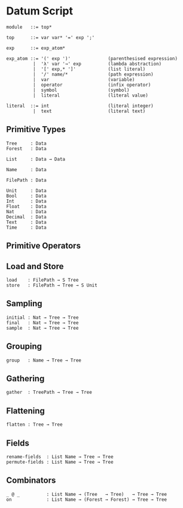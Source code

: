 
# Datum Script

```
module   ::= top*

top      ::= var var* '=' exp ';'

exp      ::= exp_atom*

exp_atom ::= '(' exp ')'              (parenthesised expression)
          |  'λ' var '→' exp          (lambda abstraction)
          |  '[' exp,* ']'            (list literal)
          |  '/' name/*               (path expression)
          |  var                      (variable)
          |  operator                 (infix operator)
          |  symbol                   (symbol)
          |  literal                  (literal value)

literal  ::= int                      (literal integer)
          |  text                     (literal text)
```


Primitive Types
---------------
```
Tree     : Data
Forest   : Data

List     : Data → Data

Name     : Data

FilePath : Data

Unit     : Data
Bool     : Data
Int      : Data
Float    : Data
Nat      : Data
Decimal  : Data
Text     : Data
Time     : Data
```

Primitive Operators
-------------------

## Load and Store

```
load    : FilePath → S Tree
store   : FilePath → Tree → S Unit
```


## Sampling

```
initial : Nat → Tree → Tree
final   : Nat → Tree → Tree
sample  : Nat → Tree → Tree
```


## Grouping
```
group   : Name → Tree → Tree
```


## Gathering
```
gather  : TreePath → Tree → Tree
```

## Flattening
```
flatten : Tree → Tree
```

## Fields
```
rename-fields  : List Name → Tree → Tree
permute-fields : List Name → Tree → Tree
```

## Combinators
```
_ @ _          : List Name → (Tree   → Tree)   → Tree → Tree
on             : List Name → (Forest → Forest) → Tree → Tree
```

